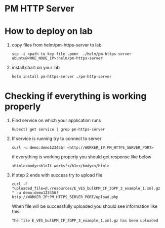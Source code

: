 # PM HTTP Server

# How to deploy on lab

1. copy files from helm/pm-https-server to lab
 
     `scp -i <path to key file .pem>  ./helm/pm-https-server ubuntu@<RKE_NODE_IP>:helm/pm-https-server `

2. install chart on your lab
    
    `helm install pm-https-server ./pm-http-server`
 
# Checking if everything is working properly

1. Find service on which your application runs

    `kubectl get service | grep pm-https-server`
    
2. If service is running try to connect to server

    `curl -u demo:demo123456! <http://WORKER_IP:PM_HTTPS_SERVER_PORT>`
    
    if everything is working properly you should get response like below
    
    `<html><body><h1>It works!</h1></body></html>`
    
3. If step 2 ends with success try to upload file
    
    `curl -F "uploaded_file=@./resources/E_VES_bulkPM_IF_3GPP_3_example_1.xml.gz" -u demo:demo123456! http://WORKER_IP:PM_HTTPS_SERVER_PORT/upload.php`  
    
    When file will be successfully uploaded you should see information like this:
    
     `The file E_VES_bulkPM_IF_3GPP_3_example_1.xml.gz has been uploaded`  